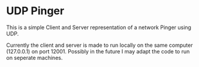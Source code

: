 # UDP Pinger

This is a simple Client and Server representation of a network Pinger using UDP.

Currently the client and server is made to run locally on the same computer (127.0.0.1) on port 12001. 
Possibly in the future I may adapt the code to run on seperate machines.

